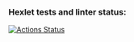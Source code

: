 ### Hexlet tests and linter status:
[![Actions Status](https://github.com/brainLogOut/java-project-61/actions/workflows/hexlet-check.yml/badge.svg)](https://github.com/brainLogOut/java-project-61/actions)